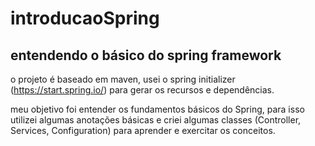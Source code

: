 # introducaoSpring

## entendendo o básico do spring framework

o projeto é baseado em maven, usei o spring initializer (https://start.spring.io/) para gerar os recursos e dependências.

meu objetivo foi entender os fundamentos básicos do Spring, para isso utilizei algumas anotações básicas e criei algumas classes (Controller, Services, Configuration) para aprender e exercitar os conceitos.
